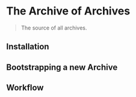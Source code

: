 # The Archive of Archives

> The source of all archives.

## Installation

## Bootstrapping a new Archive

## Workflow
